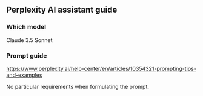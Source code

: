 ## Perplexity AI assistant guide

### Which model

Claude 3.5 Sonnet

### Prompt guide

https://www.perplexity.ai/help-center/en/articles/10354321-prompting-tips-and-examples

No particular requirements when formulating the prompt.